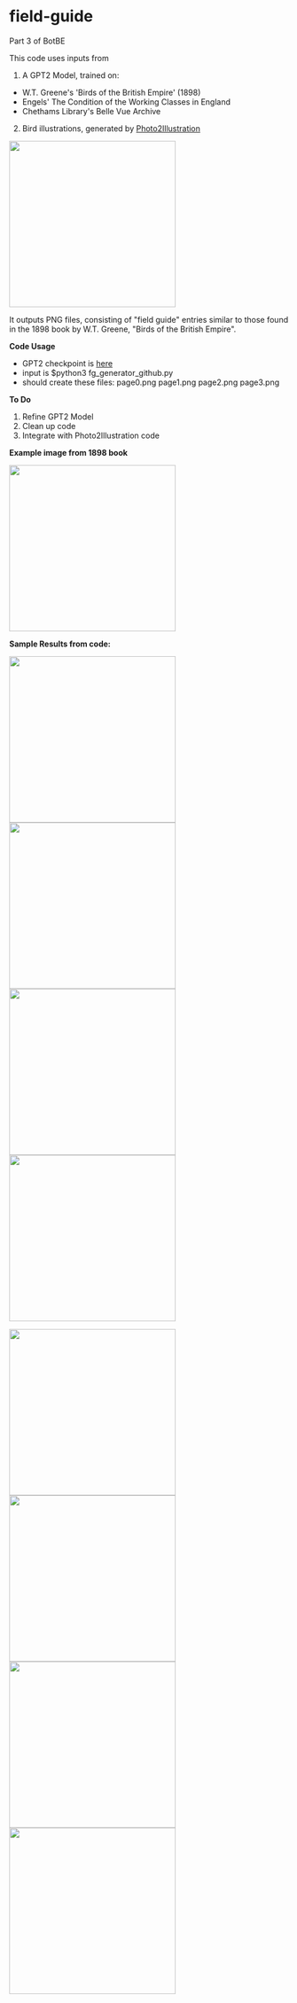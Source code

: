 # field-guide
Part 3 of BotBE

This code uses inputs from
1. A GPT2 Model, trained on:
- W.T. Greene's 'Birds of the British Empire' (1898)
- Engels' The Condition of the Working Classes in England
- Chethams Library's Belle Vue Archive
2. Bird illustrations, generated by [Photo2Illustration](https://github.com/jamescoupe/photo2illustration)

<img src="https://github.com/jamescoupe/field-guide/blob/main/fieldguide-flow.png?" width=300>

It outputs PNG files, consisting of "field guide" entries similar to those found in the 1898 book by W.T. Greene, "Birds of the British Empire".

**Code Usage**
- GPT2 checkpoint is [here](https://drive.google.com/drive/folders/1w0jnJZE6-_IvBnr7PMg5HXO__-r0OdSG?usp=sharing)
- input is $python3 fg_generator_github.py
- should create these files: page0.png page1.png page2.png page3.png

**To Do**
1. Refine GPT2 Model
2. Clean up code
3. Integrate with Photo2Illustration code

**Example image from 1898 book**
<p>
<img src="https://github.com/jamescoupe/field-guide/blob/main/pigeons_illustration.jpg?raw=true" width=300>

**Sample Results from code:**
<p>
<img src="https://github.com/jamescoupe/field-guide/blob/main/sample/page0b.png?raw=true" width=300>
<img src="https://github.com/jamescoupe/field-guide/blob/main/sample/page1b.png?raw=true" width=300>
<img src="https://github.com/jamescoupe/field-guide/blob/main/sample/page2b.png?raw=true" width=300>
<img src="https://github.com/jamescoupe/field-guide/blob/main/sample/page3b.png?raw=true" width=300>
<p>
<img src="https://github.com/jamescoupe/field-guide/blob/main/sample/page0-aud2.png?raw=true" width=300>
<img src="https://github.com/jamescoupe/field-guide/blob/main/sample/page1-aud2.png?raw=true" width=300>
<img src="https://github.com/jamescoupe/field-guide/blob/main/sample/page2-aud2.png?raw=true" width=300>
<img src="https://github.com/jamescoupe/field-guide/blob/main/sample/page3-aud2.png?raw=true" width=300>  

